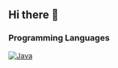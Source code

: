 ## Hi there 👋

### Programming Languages
<a href="" target="_blank"><img alt="Java" src="https://img.shields.io/badge/java-%23ED8B00.svg?&style=flat-square&logo=java&logoColor=white"/></a>
